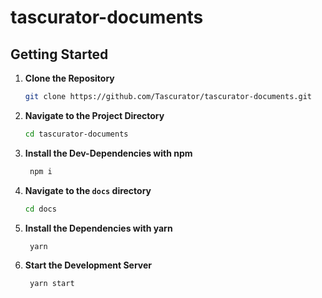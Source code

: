 # tascurator-documents

## Getting Started

1. **Clone the Repository**

   ```bash
   git clone https://github.com/Tascurator/tascurator-documents.git
   ```

2. **Navigate to the Project Directory**

   ```bash
   cd tascurator-documents
   ```

3. **Install the Dev-Dependencies with npm**

   ```bash
    npm i
   ```

4. **Navigate to the `docs` directory**

   ```bash
   cd docs
   ```

5. **Install the Dependencies with yarn**

   ```bash
    yarn
   ```

6. **Start the Development Server**

   ```bash
    yarn start
   ```
